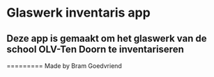 # Glaswerk inventaris app

## Deze app is gemaakt om het glaswerk van de school OLV-Ten Doorn te inventariseren


=========
Made by Bram Goedvriend
